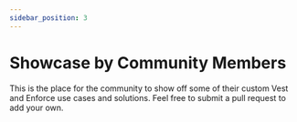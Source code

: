 ```yaml
---
sidebar_position: 3
---
```


# Showcase by Community Members

This is the place for the community to show off some of their custom Vest and Enforce use cases and solutions. Feel free to submit a pull request to add your own.
